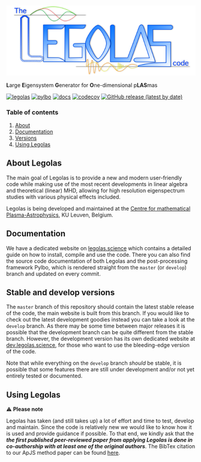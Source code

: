 
![legolas-logo](docs/assets/images/logo_legolas_640x237.png)

**L**arge **E**igensystem **G**enerator for **O**ne-dimensional p**LAS**mas

[![legolas](https://github.com/n-claes/legolas/actions/workflows/legolas.yml/badge.svg?branch=master)](https://github.com/n-claes/legolas/actions/workflows/legolas.yml) [![pylbo](https://github.com/n-claes/legolas/actions/workflows/pylbo.yml/badge.svg?branch=master)](https://github.com/n-claes/legolas/actions/workflows/pylbo.yml) [![docs](https://github.com/n-claes/legolas/actions/workflows/docs.yml/badge.svg?branch=master)](https://github.com/n-claes/legolas/actions/workflows/docs.yml) [![codecov](https://codecov.io/gh/n-claes/legolas/branch/master/graph/badge.svg?token=OVLYGOADS7)](https://codecov.io/gh/n-claes/legolas) [![GitHub release (latest by date)](https://img.shields.io/github/v/release/n-claes/legolas?color=blue&label=release&style=flat)](https://github.com/n-claes/legolas/releases)

### Table of contents
1. [About](#about-legolas)
2. [Documentation](#documentation)
3. [Versions](#stable-and-develop-versions)
4. [Using Legolas](#using-legolas)

## About Legolas
The main goal of Legolas is to provide a new and modern user-friendly code while making use of the most recent developments in linear algebra and theoretical (linear) MHD, allowing for high resolution eigenspectrum studies with various physical effects included.

Legolas is being developed and maintained at the [Centre for mathematical Plasma-Astrophysics](https://wis.kuleuven.be/CmPA), KU Leuven, Belgium.


## Documentation
We have a dedicated website on [legolas.science](https://legolas.science) which contains a detailed guide on how to install, compile and use the code. There you can also find the source code documentation of both Legolas and the post-processing framework Pylbo, which is rendered straight from the `master` (or `develop`) branch and updated on every commit.

## Stable and develop versions
The `master` branch of this repository should contain the latest stable release of the code, the main website is built from this branch. If you would like to check out the latest development goodies instead you can take a look at the `develop` branch. As there may be some time between major releases it is possible that the development branch can be quite different from the stable branch. However, the development version has its own dedicated website at [dev.legolas.science](https://dev.legolas.science), for those who want to use the bleeding-edge version of the code.

Note that while everything on the `develop` branch _should_ be stable, it is possible that some features there are still under development and/or not yet entirely tested or documented.

## Using Legolas
:warning: **Please note**

Legolas has taken (and still takes up) a lot of effort and time to test, develop and maintain.
Since the code is relatively new we would like to know how it is used and provide guidance if possible.
To that end, we kindly ask that the _**the first published peer-reviewed paper from applying Legolas is done in co-authorship with at least one of the original authors**_. The BibTex citation to our ApJS method paper can be found [here](https://ui.adsabs.harvard.edu/abs/2020arXiv201014148C/exportcitation).
